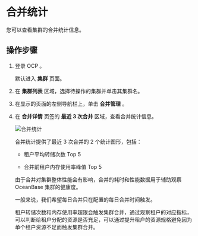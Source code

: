 # 合并统计

您可以查看集群的合并统计信息。

## 操作步骤

1. 登录 OCP 。

   默认进入 **集群** 页面。

2. 在 **集群列表** 区域，选择待操作的集群并单击其集群名。

3. 在显示的页面的左侧导航栏上，单击 **合并管理** 。

4. 在 **合并详情** 页签的 **最近 3 次合并** 区域，查看合并统计信息。

   ![合并统计](https://obbusiness-private.oss-cn-shanghai.aliyuncs.com/doc/img/ocp/%E6%9C%80%E8%BF%913%E6%AC%A1%E5%90%88%E5%B9%B6.png)

   合并统计提供了最近 3 次合并的 2 个统计图形，包括：

   * 租户平均转储次数 Top 5

   * 合并前租户内存使用率峰值 Top 5

   由于合并对集群整体性能会有影响，合并的耗时和性能数据用于辅助观察 OceanBase 集群的健康度。

   一般来说，我们希望每日合并只在配置的每日合并时间触发。

   租户转储次数和内存使用率超限会触发集群合并，通过观察租户的对应指标，可以判断给租户分配的资源是否充足，可以通过提升租户的资源规格避免因为单个租户资源不足而触发集群合并。
